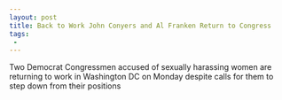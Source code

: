 ```yaml
---
layout: post
title: Back to Work John Conyers and Al Franken Return to Congress
tags:
 -
---
```

Two Democrat Congressmen accused of sexually harassing women are returning to work in Washington DC on Monday despite calls for them to step down from their positions
